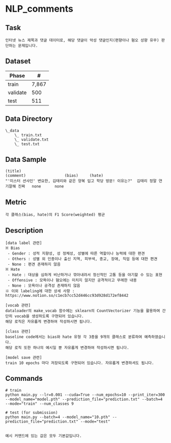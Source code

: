 # NLP_comments

## Task
```
인터넷 뉴스 제목과 댓글 데이터로, 해당 댓글이 악성 댓글인지(편향이나 혐오 성향 유무) 판단하는 문제입니다.
```

## Dataset
| Phase | # |
| - | - |
| train | 7,867 |
| validate | 500 |
| test | 511 |

## Data Directory
```
\_data
    \_ train.txt
    \_ validate.txt
    \_ test.txt
```


## Data Sample
```
(title)                                                               (comment)                 (bias)     (hate)
"'미스터 션샤인' 변요한, 김태리와 같은 양복 입고 학당 방문! 이유는?"	김태리 정말 연기잘해 진짜   none	   none
```


## Metric
```
각 클래스(bias, hate)의 F1 Score(weighted) 평균
```


## Description
```
[data label 관련]
※ Bias
 - Gender : 성적 지향성, 성 정체성, 성별에 따른 역할이나 능력에 대한 편견
 - Others : 성별 외 인종이나 출신 지역, 피부색, 종교, 장애, 직업 등에 대한 편견
 - None : 편견 존재하지 않음
※ Hate
 - Hate : 대상을 심하게 비난하거나 깎아내려서 정신적인 고통 등을 야기할 수 있는 표현
 - Offensive : 모욕이나 혐오에는 미치지 않지만 공격적이고 무례한 내용
 - None : 모욕이나 공격성 존재하지 않음
※ 이외 labeling에 대한 상세 사항 : https://www.notion.so/c1ecb7cc52d446cc93d928d172ef8442

[vocab 관련]
dataloader의 make_vocab 함수에는 sklearn의 CountVectorizer 기능을 활용하여 간단히 vocab을 생성하도록 구현되어 있습니다.
해당 로직은 자유롭게 변경하여 작성하시면 됩니다.

[class 관련]
baseline code에서는 bias와 hate 유형 각 3종을 9개의 클래스로 분류하여 예측하였습니다.
해당 로직 또한 하나의 예시일 뿐 자유롭게 변경하여 작성하시면 됩니다.

[model save 관련]
train 10 epochs 마다 저장되도록 구현되어 있습니다. 자유롭게 변경하셔도 됩니다.
```


## Commands
```
# train
python main.py --lr=0.001 --cuda=True --num_epochs=10 --print_iter=300 --model_name="model.pth" --prediction_file="prediction.txt" --batch=4 --mode="train" --num_classes 9

# test (for submission)
python main.py --batch=4 --model_name="10.pth" --prediction_file="prediction.txt" --mode="test" 


예시 커맨드에 있는 값은 모두 기본값입니다.
```
